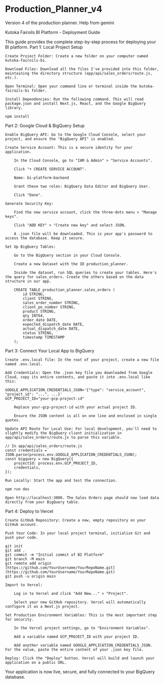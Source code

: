 # Production_Planner_v4
Version 4 of the production planner. Help from gemini



Kutoka Fairoils BI Platform - Deployment Guide

This guide provides the complete step-by-step process for deploying your BI platform.
Part 1: Local Project Setup

    Create Project Folder: Create a new folder on your computer named kutoka-fairoils-bi.

    Download Files: Download all the files I've provided into this folder, maintaining the directory structure (app/api/sales_orders/route.js, etc.).

    Open Terminal: Open your command line or terminal inside the kutoka-fairoils-bi folder.

    Install Dependencies: Run the following command. This will read package.json and install Next.js, React, and the Google BigQuery library.

    npm install

Part 2: Google Cloud & BigQuery Setup

    Enable BigQuery API: Go to the Google Cloud Console, select your project, and ensure the "BigQuery API" is enabled.

    Create Service Account: This is a secure identity for your application.

        In the Cloud Console, go to "IAM & Admin" > "Service Accounts".

        Click "+ CREATE SERVICE ACCOUNT".

        Name: bi-platform-backend

        Grant these two roles: BigQuery Data Editor and BigQuery User.

        Click "Done".

    Generate Security Key:

        Find the new service account, click the three-dots menu > "Manage keys".

        Click "ADD KEY" > "Create new key" and select JSON.

        A .json file will be downloaded. This is your app's password to access the database. Keep it secure.

    Set Up BigQuery Tables:

        Go to the BigQuery section in your Cloud Console.

        Create a new Dataset with the ID production_planner.

        Inside the dataset, run SQL queries to create your tables. Here's the query for sales_orders. Create the others based on the data structure in our app.

        CREATE TABLE production_planner.sales_orders (
            id STRING,
            client STRING,
            sales_order_number STRING,
            client_po_number STRING,
            product STRING,
            qty INT64,
            order_date DATE,
            expected_dispatch_date DATE,
            actual_dispatch_date DATE,
            status STRING,
            timestamp TIMESTAMP
        );

Part 3: Connect Your Local App to BigQuery

    Create .env.local file: In the root of your project, create a new file named .env.local.

    Add Credentials: Open the .json key file you downloaded from Google Cloud, copy its entire contents, and paste it into .env.local like this:

    GOOGLE_APPLICATION_CREDENTIALS_JSON='{"type": "service_account", "project_id": "...", ...}'
    GCP_PROJECT_ID="your-gcp-project-id"

        Replace your-gcp-project-id with your actual project ID.

        Ensure the JSON content is all on one line and enclosed in single quotes.

    Update API Route for Local Use: For local development, you'll need to slightly modify the BigQuery client initialization in app/api/sales_orders/route.js to parse this variable.

    // In app/api/sales_orders/route.js
    const credentials = JSON.parse(process.env.GOOGLE_APPLICATION_CREDENTIALS_JSON);
    const bigquery = new BigQuery({
        projectId: process.env.GCP_PROJECT_ID,
        credentials,
    });

    Run Locally: Start the app and test the connection.

    npm run dev

    Open http://localhost:3000. The Sales Orders page should now load data directly from your BigQuery table.

Part 4: Deploy to Vercel

    Create GitHub Repository: Create a new, empty repository on your GitHub account.

    Push Your Code: In your local project terminal, initialize Git and push your code.

    git init
    git add .
    git commit -m "Initial commit of BI Platform"
    git branch -M main
    git remote add origin [https://github.com/YourUsername/YourRepoName.git](https://github.com/YourUsername/YourRepoName.git)
    git push -u origin main

    Import to Vercel:

        Log in to Vercel and click "Add New..." > "Project".

        Select your new GitHub repository. Vercel will automatically configure it as a Next.js project.

    Set Production Environment Variables: This is the most important step for security.

        In the Vercel project settings, go to "Environment Variables".

        Add a variable named GCP_PROJECT_ID with your project ID.

        Add another variable named GOOGLE_APPLICATION_CREDENTIALS_JSON. For the value, paste the entire content of your .json key file.

    Deploy: Click the "Deploy" button. Vercel will build and launch your application on a public URL.

Your application is now live, secure, and fully connected to your BigQuery database.

